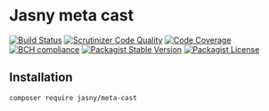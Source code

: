 Jasny meta cast
===

[![Build Status](https://travis-ci.org/jasny/meta-cast.svg?branch=master)](https://travis-ci.org/jasny/meta-cast)
[![Scrutinizer Code Quality](https://scrutinizer-ci.com/g/jasny/meta-cast/badges/quality-score.png?b=master)](https://scrutinizer-ci.com/g/jasny/meta-cast/?branch=master)
[![Code Coverage](https://scrutinizer-ci.com/g/jasny/meta-cast/badges/coverage.png?b=master)](https://scrutinizer-ci.com/g/jasny/meta-cast/?branch=master)
[![BCH compliance](https://bettercodehub.com/edge/badge/jasny/meta-cast?branch=master)](https://bettercodehub.com/)
[![Packagist Stable Version](https://img.shields.io/packagist/v/jasny/meta-cast.svg)](https://packagist.org/packages/jasny/meta-cast)
[![Packagist License](https://img.shields.io/packagist/l/jasny/meta-cast.svg)](https://packagist.org/packages/jasny/meta-cast)



Installation
---

    composer require jasny/meta-cast
